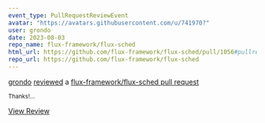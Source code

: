 ```yaml
---
event_type: PullRequestReviewEvent
avatar: "https://avatars.githubusercontent.com/u/741970?"
user: grondo
date: 2023-08-03
repo_name: flux-framework/flux-sched
html_url: https://github.com/flux-framework/flux-sched/pull/1056#pullrequestreview-1561818452
repo_url: https://github.com/flux-framework/flux-sched
---
```


<a href='https://github.com/grondo' target='_blank'>grondo</a> <a href='https://github.com/flux-framework/flux-sched/pull/1056#pullrequestreview-1561818452' target='_blank'>reviewed</a> a <a href='https://github.com/flux-framework/flux-sched/pull/1056' target='_blank'>flux-framework/flux-sched pull request</a>

<small>Thanks!...</small>

<a href='https://github.com/flux-framework/flux-sched/pull/1056#pullrequestreview-1561818452' target='_blank'>View Review</a>